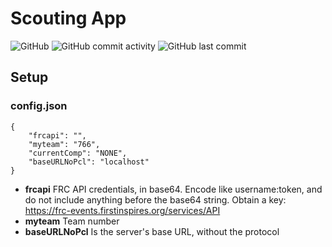 # Scouting App
![GitHub](https://img.shields.io/github/license/JayAgra/scouting-app) ![GitHub commit activity](https://img.shields.io/github/commit-activity/y/jayagra/scouting-app) ![GitHub last commit](https://img.shields.io/github/last-commit/jayagra/scouting-app)<br>

## Setup
### config.json
```
{
    "frcapi": "",
    "myteam": "766",
    "currentComp": "NONE",
    "baseURLNoPcl": "localhost"
}
```
+ **frcapi** FRC API credentials, in base64. Encode like username:token, and do not include anything before the base64 string. Obtain a key: https://frc-events.firstinspires.org/services/API<br>
+ **myteam** Team number<br>
+ **baseURLNoPcl** Is the server's base URL, without the protocol